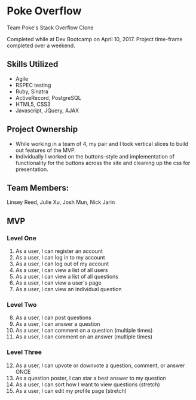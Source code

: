 # Poke Overflow
Team Poke's Stack Overflow Clone

Completed while at Dev Bootcamp on April 10, 2017.
Project time-frame completed over a weekend.

## Skills Utilized
- Agile
- RSPEC testing
- Ruby, Sinatra
- ActiveRecord, PostgreSQL
- HTML5, CSS3
- Javascript, JQuery, AJAX

## Project Ownership
- While working in a team of 4, my pair and I took vertical slices to build out features of the MVP.
- Individually I worked on the buttons-style and implementation of functionality for the buttons across the site and cleaning up the css for presentation. 

## Team Members:
Linsey Reed, Julie Xu, Josh Mun, Nick Jarin

## MVP
### Level One
1. As a user, I can register an account
2. As a user, I can log in to my account
3. As a user, I can log out of my account
4. As a user, I can view a list of all users
5. As a user, I can view a list of all questions
6. As a user, I can view a user's page
7. As a user, I can view an individual question

### Level Two
8. As a user, I can post questions
9. As a user, I can answer a question
10. As a user, I can comment on a question (multiple times)
11. As a user, I can comment on an answer (multiple times)

### Level Three
12. As a user, I can upvote or downvote a question, comment, or answer ONCE
13. As a question poster, I can star a best answer to my question
14. As a user, I can sort how I want to view questions (stretch)
15. As a user, I can edit my profile page (stretch)

